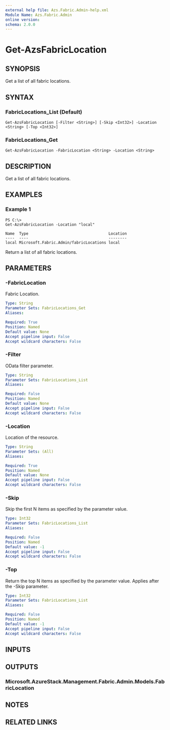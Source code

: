 ```yaml
---
external help file: Azs.Fabric.Admin-help.xml
Module Name: Azs.Fabric.Admin
online version: 
schema: 2.0.0
---
```


# Get-AzsFabricLocation

## SYNOPSIS
Get a list of all fabric locations.

## SYNTAX

### FabricLocations_List (Default)
```
Get-AzsFabricLocation [-Filter <String>] [-Skip <Int32>] -Location <String> [-Top <Int32>]
```

### FabricLocations_Get
```
Get-AzsFabricLocation -FabricLocation <String> -Location <String>
```

## DESCRIPTION
Get a list of all fabric locations.

## EXAMPLES

### Example 1
```
PS C:\> 
Get-AzsFabricLocation -Location "local"

Name  Type                                   Location
----  ----                                   --------
local Microsoft.Fabric.Admin/fabricLocations local
```

Return a list of all fabric locations.

## PARAMETERS

### -FabricLocation
Fabric Location.

```yaml
Type: String
Parameter Sets: FabricLocations_Get
Aliases: 

Required: True
Position: Named
Default value: None
Accept pipeline input: False
Accept wildcard characters: False
```

### -Filter
OData filter parameter.

```yaml
Type: String
Parameter Sets: FabricLocations_List
Aliases: 

Required: False
Position: Named
Default value: None
Accept pipeline input: False
Accept wildcard characters: False
```

### -Location
Location of the resource.

```yaml
Type: String
Parameter Sets: (All)
Aliases: 

Required: True
Position: Named
Default value: None
Accept pipeline input: False
Accept wildcard characters: False
```

### -Skip
Skip the first N items as specified by the parameter value.

```yaml
Type: Int32
Parameter Sets: FabricLocations_List
Aliases: 

Required: False
Position: Named
Default value: -1
Accept pipeline input: False
Accept wildcard characters: False
```

### -Top
Return the top N items as specified by the parameter value.
Applies after the -Skip parameter.

```yaml
Type: Int32
Parameter Sets: FabricLocations_List
Aliases: 

Required: False
Position: Named
Default value: -1
Accept pipeline input: False
Accept wildcard characters: False
```

## INPUTS

## OUTPUTS

### Microsoft.AzureStack.Management.Fabric.Admin.Models.FabricLocation

## NOTES

## RELATED LINKS

